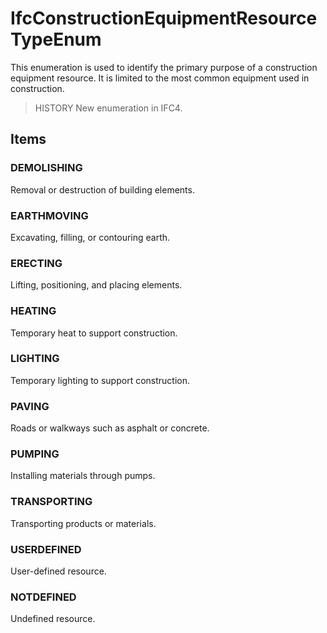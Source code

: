 # IfcConstructionEquipmentResourceTypeEnum

This enumeration is used to identify the primary purpose of a construction equipment resource. It is limited to the most common equipment used in construction.
<!-- end of short definition -->


> HISTORY New enumeration in IFC4.

## Items

### DEMOLISHING
Removal or destruction of building elements.

### EARTHMOVING
Excavating, filling, or contouring earth.

### ERECTING
Lifting, positioning, and placing elements.

### HEATING
Temporary heat to support construction.

### LIGHTING
Temporary lighting to support construction.

### PAVING
Roads or walkways such as asphalt or concrete.

### PUMPING
Installing materials through pumps.

### TRANSPORTING
Transporting products or materials.

### USERDEFINED
User-defined resource.

### NOTDEFINED
Undefined resource.
